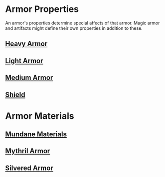 # Armor Properties

An armor's properties determine special affects of that armor. Magic armor and artifacts might define their own properties in addition to these.

## [Heavy Armor](Heavy%20Armor%20Property.md)

## [Light Armor](Light%20Armor%20Property.md)

## [Medium Armor](Medium%20Armor%20Property.md)

## [Shield](Shield%20Property.md)

# Armor Materials

## [Mundane Materials](../Material%20Properties/Mundane%20Property.md#Mundane%20Materials)

## [Mythril Armor](../Material%20Properties/Mythril%20Property.md#Mythril%20Armor)

## [Silvered Armor](../Material%20Properties/Silvered%20Property.md#Silvered%20Armor)

